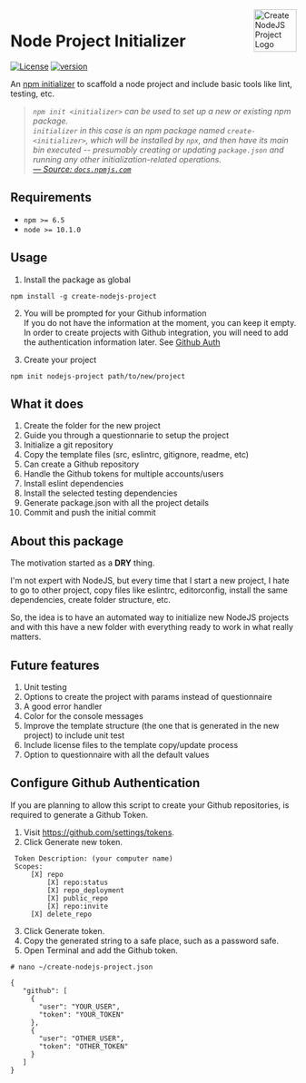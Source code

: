 <img width="75px" height="75px" align="right" alt="Create NodeJS Project Logo" src="https://raw.githubusercontent.com/nmicht/create-nodejs-project/master/assets/create-nodejs-project.png" title="Create NodeJS Project"/>

# Node Project Initializer

[![License][license-image]][license-url] [![version][npm-image]][npm-url]

An [npm initializer][npm/init] to scaffold a node project and include basic tools like lint, testing, etc.

> _`npm init <initializer>` can be used to set up a new or existing npm package._  
> _`initializer` in this case is an npm package named `create-<initializer>`, which will be installed by `npx`, and then have its main bin executed -- presumably creating or updating `package.json` and running any other initialization-related operations._  
> _[&mdash; Source: `docs.npmjs.com`][npm/init]_

## Requirements

- `npm >= 6.5`
- `node >= 10.1.0`

## Usage

1. Install the package as global
```
npm install -g create-nodejs-project
```

2. You will be prompted for your Github information  
If you do not have the information at the moment, you can keep it empty.  
In order to create projects with Github integration, you will need to add the authentication information later. See [Github Auth](#configure-Github-authentication)

3. Create your project
```
npm init nodejs-project path/to/new/project
```

## What it does

1. Create the folder for the new project
1. Guide you through a questionnarie to setup the project
2. Initialize a git repository
3. Copy the template files (src, eslintrc, gitignore, readme, etc)
4. Can create a Github repository
5. Handle the Github tokens for multiple accounts/users
5. Install eslint dependencies
5. Install the selected testing dependencies
6. Generate package.json with all the project details
7. Commit and push the initial commit

## About this package

The motivation started as a **DRY** thing.

I'm not expert with NodeJS, but every time that I start a new project, I hate to go to other project, copy files like eslintrc, editorconfig, install the same dependencies, create folder structure, etc.   

So, the idea is to have an automated way to initialize new NodeJS projects and with this have a new folder with everything ready to work in what really matters.  


## Future features

1. Unit testing
7. Options to create the project with params instead of questionnaire
10. A good error handler
11. Color for the console messages
12. Improve the template structure (the one that is generated in the new project) to include unit test
13. Include license files to the template copy/update process
18. Option to questionnaire with all the default values

## Configure Github Authentication

If you are planning to allow this script to create your Github repositories, is required to generate a Github Token.

1. Visit https://github.com/settings/tokens.
2. Click Generate new token.
```
 Token Description: (your computer name)
 Scopes:
     [X] repo
         [X] repo:status
         [X] repo_deployment
         [X] public_repo
         [X] repo:invite
     [X] delete_repo
```
3. Click Generate token.
4. Copy the generated string to a safe place, such as a password safe.
5. Open Terminal and add the Github token.

```
# nano ~/create-nodejs-project.json

{
   "github": [
     {
       "user": "YOUR_USER",
       "token": "YOUR_TOKEN"
     },
     {
       "user": "OTHER_USER",
       "token": "OTHER_TOKEN"
     }
   ]
}
```



[license-url]: LICENSE
[license-image]: https://img.shields.io/github/license/nmicht/create-nodejs-project.svg?style=for-the-badge&logo=appveyor

[npm-url]: https://www.npmjs.com/package/create-nodejs-project
[npm-image]: https://img.shields.io/npm/v/create-nodejs-project.svg?style=for-the-badge&logo=npm

[npm/init]: https://docs.npmjs.com/cli/init#description
